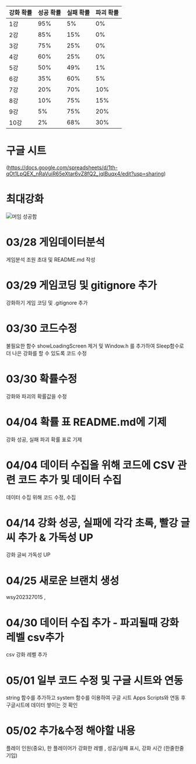 |강화 확률|성공 확률|실패 확률|파괴 확률
|------|------|------|------|
|1강|95%|5%|0%|
|2강|85%|15%|0%|
|3강|75%|25%|0%|
|4강|60%|25%|0%|
|5강|50%|49%|1%|
|6강|35%|60%|5%|
|7강|20%|70%|10%|
|8강|10%|75%|15%|
|9강|5%|75%|20%|
|10강|2%|68%|30%|
# 구글 시트 
(https://docs.google.com/spreadsheets/d/1th-qOt1LpQEX_nRaVuiR65eXtar6vZ8fQ2_jqIBuqx4/edit?usp=sharing)
# 최대강화
![머임 성공함](https://github.com/yuh2327015/gamedata/assets/127164406/7f9590b9-6b21-4c76-80fe-f764249def35)
# 03/28 게임데이터분석
게임분석 조원 초대 및 README.md 작성
# 03/29 게임코딩 및 gitignore 추가
강화하기 게임 코딩 및 .gitignore 추가
# 03/30 코드수정
불필요한 함수 showLoadingScreen 제거 및 Window.h 를 추가하여 Sleep함수로 더 나은 강화를 할 수 있도록 코드 수정
# 03/30 확률수정
강화와 파괴의 확률값을 수정
# 04/04 확률 표 README.md에 기제
강화 성공, 실패 파괴 확률 표로 기제
# 04/04 데이터 수집을 위해 코드에 CSV 관련 코드 추가 및 데이터 수집
데이터 수집 위해 코드 수정, 수집
# 04/14 강화 성공, 실패에 각각 초록, 빨강 글씨 추가 & 가독성 UP
강화 글씨 가독성 UP 
# 04/25 새로운 브랜치 생성
wsy202327015 , 
# 04/30 데이터 수집 추가 - 파괴될때 강화 레벨 csv추가
csv 강화 레벨 추가
# 05/01 일부 코드 수정 및 구글 시트와 연동
string 함수를 추가하고 system 함수를 이용하여 구글 시트 Apps Scripts와 연동 후
구글시트에 데이터 쌓이는 것 확인
# 05/02 추가&수정 해야할 내용
플레이 인원(중요), 한 플레이어가 강화한 레벨 , 성공/실패 표시, 강화 시간 (한줄한줄 기입)
